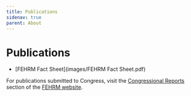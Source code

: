 ```yaml
---
title: Publications
sidenav: true
parent: About
---
```

# Publications

* [FEHRM Fact Sheet](images/FEHRM Fact Sheet.pdf)

For publications submitted to Congress, visit the [Congressional Reports](/congressional-reports) section of the [FEHRM website](www.FEHRM.gov).